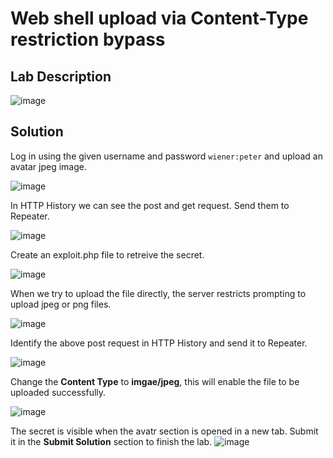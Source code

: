 # Web shell upload via Content-Type restriction bypass

## Lab Description

![image](https://github.com/KVNuhman/Web-Security-Lab/assets/46161259/f602ccf6-4c80-4aec-ba81-8c414bb855a2)

## Solution

Log in using the given username and password `wiener:peter` and upload an avatar jpeg image.

![image](https://github.com/KVNuhman/Web-Security-Lab/assets/46161259/be22158b-7538-4b1c-8228-52b577285983)

In HTTP History we can see the post and get request. Send them to Repeater.

![image](https://github.com/KVNuhman/Web-Security-Lab/assets/46161259/d6707dc5-da8d-41c9-882d-905fc360ae85)

Create an exploit.php file to retreive the secret.

![image](https://github.com/KVNuhman/Web-Security-Lab/assets/46161259/eb704d28-059f-440f-9bb2-de0f1c102558)

When we try to upload the file directly, the server restricts prompting to upload jpeg or png files.

![image](https://github.com/KVNuhman/Web-Security-Lab/assets/46161259/2adc5d5f-d4d3-4d69-aee5-b39c71b4b3d7)

Identify the above post request in HTTP History and send it to Repeater.

![image](https://github.com/KVNuhman/Web-Security-Lab/assets/46161259/241b63c5-498e-4bd8-ae0e-1115a4893fe7)

Change the **Content Type** to **imgae/jpeg**, this will enable the file to be uploaded successfully.

![image](https://github.com/KVNuhman/Web-Security-Lab/assets/46161259/55d9bccd-76e8-41b0-b50c-8fed0bcca1cc)

The secret is visible when the avatr section is opened in a new tab. Submit it in the **Submit Solution** section to finish the lab.
![image](https://github.com/KVNuhman/Web-Security-Lab/assets/46161259/8c843495-d3de-41d0-a0b0-a4f5fb6d4f10)
